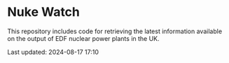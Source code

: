 # Nuke Watch

This repository includes code for retrieving the latest information available on the output of EDF nuclear power plants in the UK.

Last updated: 2024-08-17 17:10